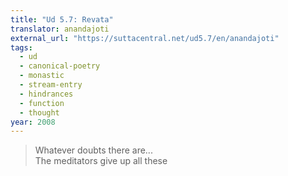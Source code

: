 ```yaml
---
title: "Ud 5.7: Revata"
translator: anandajoti
external_url: "https://suttacentral.net/ud5.7/en/anandajoti"
tags:
  - ud
  - canonical-poetry
  - monastic
  - stream-entry
  - hindrances
  - function
  - thought
year: 2008
---
```


> Whatever doubts there are...  
The meditators give up all these
